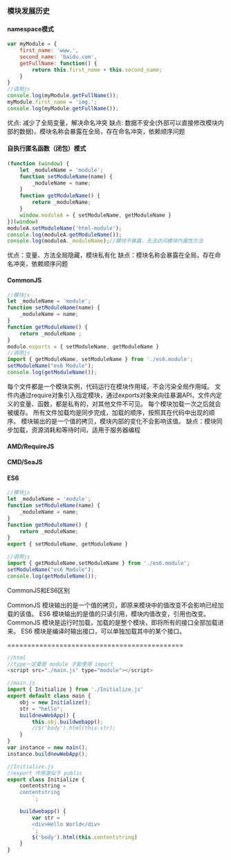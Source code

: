 ### 模块发展历史

#### namespace模式

```javascript
var myModule = {
	first_name: 'www.',
	second_name: 'baidu.com',
	getFullName: function() {
		return this.first_name + this.second_name;
	}
}
//调用js
console.log(myModule.getFullName());
myModule.first_name = 'img.';
console.log(myModule.getFullName());

```

优点: 减少了全局变量，解决命名冲突
缺点: 数据不安全(外部可以直接修改模块内部的数据)，模块名称会暴露在全局，存在命名冲突，依赖顺序问题

#### 自执行匿名函数（闭包）模式

```javascript
(function (window) {
    let _moduleName = 'module';
    function setModuleName(name) {
        _moduleName = name;
    }
    function getModuleName() {
        return _moduleName;
    }
    window.moduleA = { setModuleName, getModuleName }
})(window)
moduleA.setModuleName('html-module');
console.log(moduleA.getModuleName());
console.log(moduleA._moduleName);//模块不暴露，无法访问模块内属性方法
```

优点：变量、方法全局隐藏，模块私有化
缺点：模块名称会暴露在全局，存在命名冲突，依赖顺序问题

#### CommonJS

```javascript
//模块js
let _moduleName = 'module';
function setModuleName(name) {
    _moduleName = name;
}
function getModuleName() {
    return _moduleName ;
}
module.exports = { setModuleName, getModuleName }
//调用js
import { getModuleName, setModuleName } from './es6.module';
setModuleName("es6 Module");
console.log(getModuleName());
```

每个文件都是一个模块实例，代码运行在模块作用域，不会污染全局作用域。
文件内通过require对象引入指定模块，通过exports对象来向往暴漏API，文件内定义的变量、函数，都是私有的，对其他文件不可见。
每个模块加载一次之后就会被缓存。
所有文件加载均是同步完成，加载的顺序，按照其在代码中出现的顺序。
模块输出的是一个值的拷贝，模块内部的变化不会影响该值。
缺点：模块同步加载，资源消耗和等待时间，适用于服务器编程

#### AMD/RequireJS

#### CMD/SeaJS

#### ES6

```javascript
//模块js
let _moduleName = 'module';
function setModuleName(name) {
    _moduleName = name;
}
function getModuleName() {
    return _moduleName;
}
export { setModuleName, getModuleName }

//调用js
import { getModuleName,setModuleName } from './es6.module';
setModuleName("es6 Module");
console.log(getModuleName());
```

CommonJS和ES6区别

CommonJS 模块输出的是一个值的拷贝，即原来模块中的值改变不会影响已经加载的该值。
ES6 模块输出的是值的只读引用，模块内值改变，引用也改变。
CommonJS 模块是运行时加载，加载的是整个模块，即将所有的接口全部加载进来。
ES6 模块是编译时输出接口，可以单独加载其中的某个接口。

============================================

```javascript
//html
//type一定要是 module 才能使用 import
<script src="./main.js" type="module"></script>

//main.js
import { Initialize } from './Initialize.js'
export default class main {
    obj = new Initialize();
    str = "hello";
    buildnewWebApp() {
        this.obj.buildwebapp();
        //$('body').html(this.str);
    }
}
var instance = new main();
instance.buildnewWebApp();

//Initialize.js
//export 作用类似于 public
export class Initialize {
    contentstring = `
    contentstring
        `;

    buildwebapp() {
        var str = `
        <div>Hello World</div>
        `;
        $('body').html(this.contentstring)
    }
}


```

